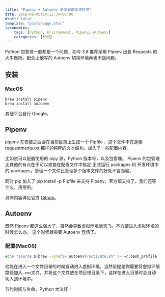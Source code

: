 ```yaml
---
title: "Pipenv + Autoenv 更友善的工作环境"
date: 2018-09-05T14:22:34+08:00
draft: false
template: "posts/page.html"
taxonomies:
    tags: [Python, Environment, Pipenv, Autoenv]
    categories: [代码]
---
```


Python 包管理一直都是一个问题，如今 3.6 推荐采用 Pipenv 出自 Requests 的大牛做所。配合上他写的 Autoenv 切换环境再也不是问题。

<!-- more -->

## 安装

### MacOS

``` bash
brew install pipenv
brew install autoenv
```
其他平台自行 Google。

## Pipenv
pipenv 在安装之后会在当前目录上生成一个 Pipfile ，这个文件不在是像 requestments.txt 那样的纯粹的文本结构，加入了一些配置内容。

比如说可以配置使用的 pipy 源，Python 版本号，以及包管理。
Pipenv 的包管理比其他的有点在于可以直接在配置文件中指定 正式运行 packages 和 开发环境中的 packages，管理一个文件比管理多个版本文件的好处不言而喻。

同时 pip 加入了 pip install -p Pipfile 来支持 Pipenv，官方都支持了，我们还等什么，用用用。

具体内容详见官方 [Github](https://github.com/pypa/pipenv)。

## Autoenv
既然 Pipenv 都这么强大了，自然会导致虚拟环境满天飞，不方便进入虚拟环境的时候怎么办。
这个时候就需要 Autoenv 登场了。

### 配置(MacOS)

```bash
echo "source $(brew --prefix autoenv)/activate.sh" >> ~/.bash_profile
```

他能在进入一个文件目录的时候自动进入虚拟环境，当然前提是你需要将虚拟环境路径加入`.env`文件，并将这个文件放在项目根目录下，这样在进入目录时会自动切入到环境中。

节约时间与生命，Python 大法好！

